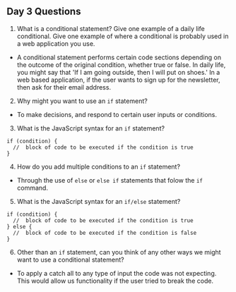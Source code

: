 ## Day 3 Questions

1. What is a conditional statement? Give one example of a daily life conditional. Give one example of where a conditional is probably used in a web application you use.
- A conditional statement performs certain code sections depending on the outcome of the original condition, whether true or false. In daily life, you might say that 'If I am going outside, then I will put on shoes.' In a web based application, if the user wants to sign up for the newsletter, then ask for their email address.

2. Why might you want to use an `if` statement?
- To make decisions, and respond to certain user inputs or conditions.

3. What is the JavaScript syntax for an `if` statement?
```
if (condition) {
  //  block of code to be executed if the condition is true
}
```

4. How do you add multiple conditions to an `if` statement?
- Through the use of `else` or `else if` statements that folow the `if` command.

5. What is the JavaScript syntax for an `if/else` statement?
```
if (condition) {
  //  block of code to be executed if the condition is true
} else {
  //  block of code to be executed if the condition is false
}
```

6. Other than an `if` statement, can you think of any other ways we might want to use a conditional statement?
- To apply a catch all to any type of input the code was not expecting. This would allow us functionality if the user tried to break the code.
